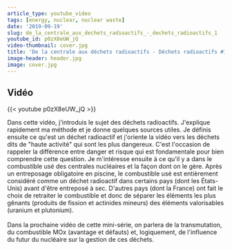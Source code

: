 ```yaml
---
article_type: youtube_video
tags: [energy, nuclear, nuclear waste]
date: '2019-09-19'
slug: de_la_centrale_aux_dechets_radioactifs_-_dechets_radioactifs_1
youtube_id: p0zX8eUW_jQ
video-thumbnail: cover.jpg
title: 'De la centrale aux déchets radioactifs - Déchets radioactifs #1'
image-header: header.jpg
image: cover.jpg
---
```


## Vidéo

{{< youtube p0zX8eUW_jQ >}}

Dans cette vidéo, j'introduis le sujet des déchets radioactifs. J'explique rapidement ma méthode et je donne quelques sources utiles. Je définis ensuite ce qu'est un déchet radioactif et j'oriente la vidéo vers les déchets dits de "haute activité" qui sont les plus dangereux. C'est l'occasion de rappeler la différence entre danger et risque qui est fondamentale pour bien comprendre cette question. Je m'intéresse ensuite à ce qu'il y a dans le combustible usé des centrales nucléaires et la façon dont on le gère. Après un entreposage obligatoire en piscine, le combustible usé est entièrement considéré comme un déchet radioactif dans certains pays (dont les États-Unis) avant d'être entreposé à sec. D'autres pays (dont la France) ont fait le choix de retraiter le combustible et donc de séparer les éléments les plus gênants (produits de fission et actinides mineurs) des éléments valorisables (uranium et plutonium).<br><br>
Dans la prochaine vidéo de cette mini-série, on parlera de la transmutation, du combustible MOx (avantage et défauts) et, logiquement, de l'influence du futur du nucléaire sur la gestion de ces déchets.
